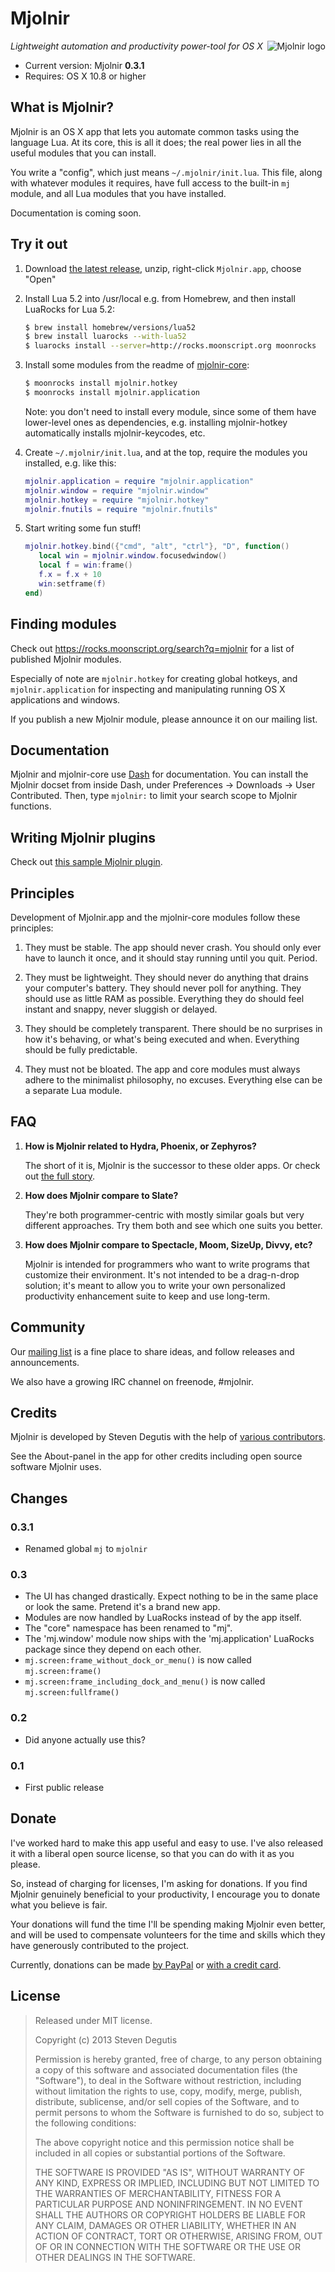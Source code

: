 # Mjolnir

<img src="https://raw.githubusercontent.com/mjolnir-io/mjolnir/master/Mjolnir/Images.xcassets/AppIcon.appiconset/icon_128x128.png" alt="Mjolnir logo" title="Mjolnir logo" align="right"/>

*Lightweight automation and productivity power-tool for OS X*

* Current version:  Mjolnir **0.3.1**
* Requires:         OS X 10.8 or higher

## What is Mjolnir?

Mjolnir is an OS X app that lets you automate common tasks using the
language Lua. At its core, this is all it does; the real power lies in
all the useful modules that you can install.

You write a "config", which just means `~/.mjolnir/init.lua`. This
file, along with whatever modules it requires, have full access to the
built-in `mj` module, and all Lua modules that you have installed.

Documentation is coming soon.

## Try it out

1. Download [the latest release](https://github.com/mjolnir-io/mjolnir/releases/latest), unzip, right-click `Mjolnir.app`, choose "Open"

2. Install Lua 5.2 into /usr/local e.g. from Homebrew, and then install LuaRocks for Lua 5.2:

   ~~~bash
   $ brew install homebrew/versions/lua52
   $ brew install luarocks --with-lua52
   $ luarocks install --server=http://rocks.moonscript.org moonrocks
   ~~~

3. Install some modules from the readme of [mjolnir-core](https://github.com/mjolnir-io/mjolnir-core):

   ~~~bash
   $ moonrocks install mjolnir.hotkey
   $ moonrocks install mjolnir.application
   ~~~

   Note: you don't need to install every module, since some of them have lower-level ones as dependencies, e.g. installing mjolnir-hotkey automatically installs mjolnir-keycodes, etc.

4. Create `~/.mjolnir/init.lua`, and at the top, require the modules you installed, e.g. like this:

   ~~~lua
   mjolnir.application = require "mjolnir.application"
   mjolnir.window = require "mjolnir.window"
   mjolnir.hotkey = require "mjolnir.hotkey"
   mjolnir.fnutils = require "mjolnir.fnutils"
   ~~~

5. Start writing some fun stuff!

   ~~~lua
   mjolnir.hotkey.bind({"cmd", "alt", "ctrl"}, "D", function()
      local win = mjolnir.window.focusedwindow()
      local f = win:frame()
      f.x = f.x + 10
      win:setframe(f)
   end)
   ~~~

## Finding modules

Check out https://rocks.moonscript.org/search?q=mjolnir for a list of
published Mjolnir modules.

Especially of note are `mjolnir.hotkey` for creating global hotkeys,
and `mjolnir.application` for inspecting and manipulating running OS X
applications and windows.

If you publish a new Mjolnir module, please announce it on our mailing
list.

## Documentation

Mjolnir and mjolnir-core use [Dash](http://kapeli.com/dash) for
documentation. You can install the Mjolnir docset from inside Dash,
under Preferences -> Downloads -> User Contributed. Then, type
`mjolnir:` to limit your search scope to Mjolnir functions.

## Writing Mjolnir plugins

Check out [this sample Mjolnir plugin](https://github.com/mjolnir-io/mjolnir-sample-plugin).

## Principles

Development of Mjolnir.app and the mjolnir-core modules follow these
principles:

1. They must be stable. The app should never crash. You should only
   ever have to launch it once, and it should stay running until you
   quit. Period.

2. They must be lightweight. They should never do anything that drains
   your computer's battery. They should never poll for anything. They
   should use as little RAM as possible. Everything they do should
   feel instant and snappy, never sluggish or delayed.

3. They should be completely transparent. There should be no surprises
   in how it's behaving, or what's being executed and when. Everything
   should be fully predictable.

4. They must not be bloated. The app and core modules must always
   adhere to the minimalist philosophy, no excuses. Everything else
   can be a separate Lua module.

## FAQ

1. **How is Mjolnir related to Hydra, Phoenix, or Zephyros?**

   The short of it is, Mjolnir is the successor to these older apps. Or check out [the full story](http://sdegutis.github.io/2014/08/11/the-history-and-current-state-of-appgrid-zephyros-phoenix-hydra-penknife-and-mjolnir/).

3. **How does Mjolnir compare to Slate?**

   They're both programmer-centric with mostly similar goals but very
   different approaches. Try them both and see which one suits you
   better.

4. **How does Mjolnir compare to Spectacle, Moom, SizeUp, Divvy, etc?**

   Mjolnir is intended for programmers who want to write programs that
   customize their environment. It's not intended to be a drag-n-drop
   solution; it's meant to allow you to write your own personalized
   productivity enhancement suite to keep and use long-term.

## Community

Our [mailing list](https://groups.google.com/forum/#!forum/mjolnir-io)
is a fine place to share ideas, and follow releases and announcements.

We also have a growing IRC channel on freenode, #mjolnir.

## Credits

Mjolnir is developed by Steven Degutis with the help of
[various contributors](https://github.com/mjolnir-io/mjolnir/graphs/contributors).

See the About-panel in the app for other credits including open source
software Mjolnir uses.

## Changes

### 0.3.1

- Renamed global `mj` to `mjolnir`

### 0.3

- The UI has changed drastically. Expect nothing to be in the same
  place or look the same. Pretend it's a brand new app.
- Modules are now handled by LuaRocks instead of by the app itself.
- The "core" namespace has been renamed to "mj".
- The 'mj.window' module now ships with the 'mj.application' LuaRocks
  package since they depend on each other.
- `mj.screen:frame_without_dock_or_menu()` is now called `mj.screen:frame()`
- `mj.screen:frame_including_dock_and_menu()` is now called `mj.screen:fullframe()`

### 0.2

- Did anyone actually use this?

### 0.1

- First public release

## Donate

I've worked hard to make this app useful and easy to use. I've also
released it with a liberal open source license, so that you can do
with it as you please.

So, instead of charging for licenses, I'm asking for donations. If you
find Mjolnir genuinely beneficial to your productivity, I encourage
you to donate what you believe is fair.

Your donations will fund the time I'll be spending making Mjolnir even
better, and will be used to compensate volunteers for the time and
skills which they have generously contributed to the project.

Currently, donations can be made [by PayPal](https://www.paypal.com/cgi-bin/webscr?business=sbdegutis@gmail.com&cmd=_donations&item_name=Mjolnir.app%20donation&no_shipping=1) or [with a credit card](https://sites.fastspring.com/sdegutis/instant/hydra).

## License

> Released under MIT license.
>
> Copyright (c) 2013 Steven Degutis
>
> Permission is hereby granted, free of charge, to any person obtaining a copy
> of this software and associated documentation files (the "Software"), to deal
> in the Software without restriction, including without limitation the rights
> to use, copy, modify, merge, publish, distribute, sublicense, and/or sell
> copies of the Software, and to permit persons to whom the Software is
> furnished to do so, subject to the following conditions:
>
> The above copyright notice and this permission notice shall be included in
> all copies or substantial portions of the Software.
>
> THE SOFTWARE IS PROVIDED "AS IS", WITHOUT WARRANTY OF ANY KIND, EXPRESS OR
> IMPLIED, INCLUDING BUT NOT LIMITED TO THE WARRANTIES OF MERCHANTABILITY,
> FITNESS FOR A PARTICULAR PURPOSE AND NONINFRINGEMENT. IN NO EVENT SHALL THE
> AUTHORS OR COPYRIGHT HOLDERS BE LIABLE FOR ANY CLAIM, DAMAGES OR OTHER
> LIABILITY, WHETHER IN AN ACTION OF CONTRACT, TORT OR OTHERWISE, ARISING FROM,
> OUT OF OR IN CONNECTION WITH THE SOFTWARE OR THE USE OR OTHER DEALINGS IN
> THE SOFTWARE.
